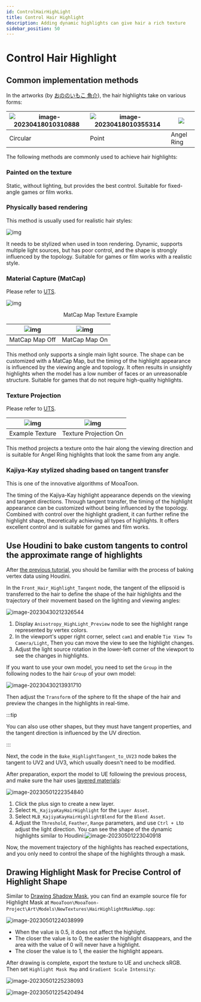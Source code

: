 ```yaml
---
id: ControlHairHighLight
title: Control Hair Highlight
description: Adding dynamic highlights can give hair a rich texture
sidebar_position: 50
---
```


# Control Hair Highlight

## Common implementation methods

In the artworks (by [おののいもこ 魚介](https://twitter.com/_himehajime)), the hair highlights take on various forms:

| ![image-20230418010310888](./assets/image-20230418010310888.png) | ![image-20230418010355314](./assets/image-20230418010355314.png) | ![](./assets/image-20230418010326495.png) |
| ------------------------------------------------------------ | ------------------------------------------------------------ | ----------------------------------------- |
| Circular                                                         | Point                                                          | Angel Ring                                    |

The following methods are commonly used to achieve hair highlights:

### Painted on the texture

Static, without lighting, but provides the best control. Suitable for fixed-angle games or film works.

### Physically based rendering

This method is usually used for realistic hair styles:

![img](./assets/screenshot_comparison.png)

It needs to be stylized when used in toon rendering. Dynamic, supports multiple light sources, but has poor control, and the shape is strongly influenced by the topology. Suitable for games or film works with a realistic style.

### Material Capture (MatCap)

Please refer to [UTS](https://docs.unity3d.com/Packages/com.unity.toonshader@0.9/manual/MatCap.html).

![img](./assets/HiLight_Matcap.png)<center>MatCap Map Texture Example</center>

| ![img](./assets/WithOutMatCap.gif) | ![img](./assets/WithMatCap.gif) |
| ---------------------------------- | ------------------------------- |
| MatCap Map Off                     | MatCap Map On                   |

This method only supports a single main light source. The shape can be customized with a MatCap Map, but the timing of the highlight appearance is influenced by the viewing angle and topology. It often results in unsightly highlights when the model has a low number of faces or an unreasonable structure. Suitable for games that do not require high-quality highlights.

### Texture Projection

Please refer to [UTS](https://docs.unity3d.com/Packages/com.unity.toonshader@0.9/manual/AngelRing.html).

| ![img](./assets/ARtexAlpha.png) | ![img](./assets/AlphaChennelAsClippingMask.png) |
| ------------------------------- | ----------------------------------------------- |
| Example Texture                 | Texture Projection On                           |

This method projects a texture onto the hair along the viewing direction and is suitable for Angel Ring highlights that look the same from any angle.

### Kajiya-Kay stylized shading based on tangent transfer

This is one of the innovative algorithms of MooaToon.

The timing of the Kajiya-Kay highlight appearance depends on the viewing and tangent directions. Through tangent transfer, the timing of the highlight appearance can be customized without being influenced by the topology. Combined with control over the highlight gradient, it can further refine the highlight shape, theoretically achieving all types of highlights. It offers excellent control and is suitable for games and film works.

## Use Houdini to bake custom tangents to control the approximate range of highlights

After [the previous tutorial](/docs/Tutorial/AddAdvancedRenderingFeaturesToCharacters/ControlTheShapeOfShadows#TransferringCustomNormalsUsingHoudini), you should be familiar with the process of baking vertex data using Houdini.

In the `Front_Hair_Highlight_Tangent` node, the tangent of the ellipsoid is transferred to the hair to define the shape of the hair highlights and the trajectory of their movement based on the lighting and viewing angles:

![image-20230430212326544](./assets/image-20230430212326544.png)

1. Display `Anisotropy_HighLight_Preview` node to see the highlight range represented by vertex colors.
2. In the viewport's upper right corner, select `cam1` and enable `Tie View To Camera/Light`, Then you can move the view to see the highlight changes.
3. Adjust the light source rotation in the lower-left corner of the viewport to see the changes in highlights.

If you want to use your own model, you need to set the `Group` in the following nodes to the hair `Group` of your own model:

![image-20230430213931710](./assets/image-20230430213931710.png)

Then adjust the `Transform` of the sphere to fit the shape of the hair and preview the changes in the highlights in real-time.

:::tip

You can also use other shapes, but they must have tangent properties, and the tangent direction is influenced by the UV direction.

:::

Next, the code in the `Bake_HighlightTangent_to_UV23` node bakes the tangent to UV2 and UV3, which usually doesn't need to be modified.

After preparation, export the model to UE following the previous process, and make sure the hair uses [layered materials](/docs/Tutorial/AddAdvancedRenderingFeaturesToCharacters/CreateComplexMaterialsUsingMaterialLayer):

![image-20230501222354840](./assets/image-20230501222354840.png)

1. Click the plus sign to create a new layer.
2. Select `ML_KajiyaKayHairHighlight` for the `Layer Asset`.
3. Select `MLB_KajiyaKayHairHighlightBlend` for the `Blend Asset`.
4. Adjust the `Threshold`, `Feather`, `Range` parameters, and use `Ctrl + L`to adjust the light direction. You can see the shape of the dynamic highlights similar to Houdini:![image-20230501223040918](./assets/image-20230501223040918.png)

Now, the movement trajectory of the highlights has reached expectations, and you only need to control the shape of the highlights through a mask.

## Drawing Highlight Mask for Precise Control of Highlight Shape

Similar to [Drawing Shadow Mask](/docs/Tutorial/AddAdvancedRenderingFeaturesToCharacters/ControlTheShapeOfShadows#drawing-shadow-mask), you can find an example source file for Highlight Mask at `MooaToon\MooaToon-Project\Art\Models\NewTextures\HairHighlightMaskMap.spp`:

![image-20230501224038999](./assets/image-20230501224038999.png)

- When the value is 0.5, it does not affect the highlight.
- The closer the value is to 0, the easier the highlight disappears, and the area with the value of 0 will never have a highlight.
- The closer the value is to 1, the easier the highlight appears.

After drawing is complete, export the texture to UE and uncheck sRGB. Then set `Highlight Mask Map` and `Gradient Scale Intensity`:

![image-20230501225238093](./assets/image-20230501225238093.png)

![image-20230501225420494](./assets/image-20230501225420494.png)
